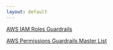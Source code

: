 ```yaml
---
layout: default
---
```


[AWS IAM Roles Guardrails](./guardrails/iam-role-checks.html)

[AWS Permissions Guardrails Master List](./services.html)

